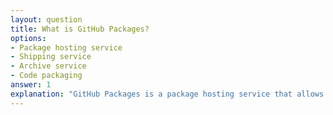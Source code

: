 ```yaml
---
layout: question
title: What is GitHub Packages?
options:
- Package hosting service
- Shipping service
- Archive service
- Code packaging
answer: 1
explanation: "GitHub Packages is a package hosting service that allows you to host your packages alongside your code."
---
```


